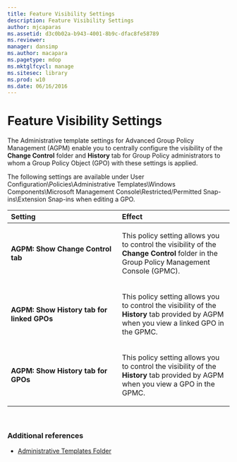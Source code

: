 ```yaml
---
title: Feature Visibility Settings
description: Feature Visibility Settings
author: mjcaparas
ms.assetid: d3c0b02a-b943-4001-8b9c-dfac8fe58789
ms.reviewer: 
manager: dansimp
ms.author: macapara
ms.pagetype: mdop
ms.mktglfcycl: manage
ms.sitesec: library
ms.prod: w10
ms.date: 06/16/2016
---
```



# Feature Visibility Settings


The Administrative template settings for Advanced Group Policy Management (AGPM) enable you to centrally configure the visibility of the **Change Control** folder and **History** tab for Group Policy administrators to whom a Group Policy Object (GPO) with these settings is applied.

The following settings are available under User Configuration\\Policies\\Administrative Templates\\Windows Components\\Microsoft Management Console\\Restricted/Permitted Snap-ins\\Extension Snap-ins when editing a GPO.

<table>
<colgroup>
<col width="50%" />
<col width="50%" />
</colgroup>
<thead>
<tr class="header">
<th align="left">Setting</th>
<th align="left">Effect</th>
</tr>
</thead>
<tbody>
<tr class="odd">
<td align="left"><p><strong>AGPM: Show Change Control tab</strong></p></td>
<td align="left"><p>This policy setting allows you to control the visibility of the <strong>Change Control</strong> folder in the Group Policy Management Console (GPMC).</p></td>
</tr>
<tr class="even">
<td align="left"><p><strong>AGPM: Show History tab for linked GPOs</strong></p></td>
<td align="left"><p>This policy setting allows you to control the visibility of the <strong>History</strong> tab provided by AGPM when you view a linked GPO in the GPMC.</p></td>
</tr>
<tr class="odd">
<td align="left"><p><strong>AGPM: Show History tab for GPOs</strong></p></td>
<td align="left"><p>This policy setting allows you to control the visibility of the <strong>History</strong> tab provided by AGPM when you view a GPO in the GPMC.</p></td>
</tr>
</tbody>
</table>

 

### Additional references

-   [Administrative Templates Folder](administrative-templates-folder-agpm40.md)

 

 





